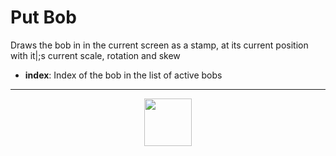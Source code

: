 # Put Bob
Draws the bob in in the current screen as a stamp, at its current position with it|;s current scale, rotation and skew
- **index**: Index of the bob in the list of active bobs
---
<p align="center"><img valign="middle" width="76px" src="https://drive.google.com/uc?export=view&id=1c2KO0LJpvMS9X9CAGV6dOfciR7OWhdKA" /></p>